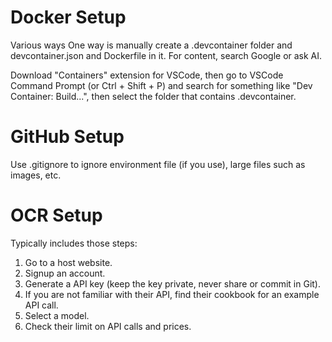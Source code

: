 # Docker Setup
Various ways
One way is manually create a .devcontainer folder and devcontainer.json and Dockerfile in it. For content, search Google or ask AI.

Download "Containers" extension for VSCode, then go to VSCode Command Prompt (or Ctrl + Shift + P) and search for something like "Dev Container: Build...", then select the folder that contains .devcontainer.

# GitHub Setup
Use .gitignore to ignore environment file (if you use), large files such as images, etc.

# OCR Setup
Typically includes those steps:
1.  Go to a host website.
2.  Signup an account.
3.  Generate a API key (keep the key private, never share or commit in Git).
4.  If you are not familiar with their API, find their cookbook for an example API call.
5.  Select a model.
6.  Check their limit on API calls and prices.
